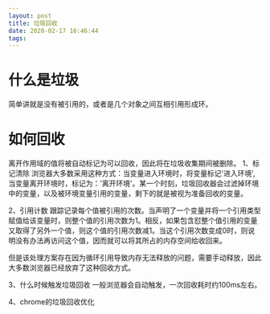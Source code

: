 ```yaml
---
layout: post
title: 垃圾回收
date: 2020-02-17 16:46:44
tags:
---
```


# 什么是垃圾
 简单讲就是没有被引用的，或者是几个对象之间互相引用形成环。<!-- more -->

 # 如何回收
 离开作用域的值将被自动标记为可以回收，因此将在垃圾收集期间被删除。
 1、标记清除
   浏览器大多数采用这种方式：当变量进入环境时，将变量标记'进入环境',当变量离开环境时，标记为：'离开环境'。某一个时刻，垃圾回收器会过滤掉环境中的变量，以及被环境变量引用的变量，剩下的就是被视为准备回收的变量。

 2、引用计数
 跟踪记录每个值被引用的次数。当声明了一个变量并将一个引用类型赋值给该变量时，则整个值的引用次数为1。相反，如果包含怼整个值引用的变量又取得了另外一个值，则这个值的引用次数减1。当这个引用次数变成0时，则说明没有办法再访问这个值，因而就可以将其所占的内存空间给收回来。

 但是该处理方案存在因为循环引用导致内存无法释放的问题，需要手动释放，因此大多数浏览器已经放弃了这种回收方式。

 3、什么时候触发垃圾回收
 一般浏览器会自动触发，一次回收耗时约100ms左右。


 4、chrome的垃圾回收优化